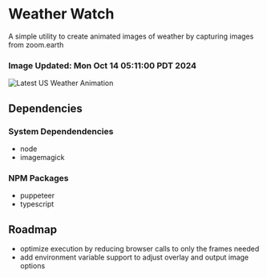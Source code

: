 # Weather Watch

A simple utility to create animated images of weather by capturing images from zoom.earth

### Image Updated: Mon Oct 14 05:11:00 PDT 2024

![Latest US Weather Animation](animations/2024-10-14.webp)

## Dependencies
### System Dependendencies
* node
* imagemagick
### NPM Packages
* puppeteer
* typescript

## Roadmap
* optimize execution by reducing browser calls to only the frames needed
* add environment variable support to adjust overlay and output image options
